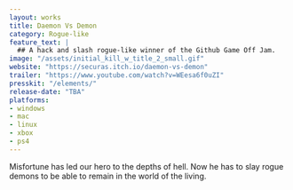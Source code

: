```yaml
---
layout: works
title: Daemon Vs Demon
category: Rogue-like
feature_text: |
  ## A hack and slash rogue-like winner of the Github Game Off Jam.
image: "/assets/initial_kill_w_title_2_small.gif"
website: "https://securas.itch.io/daemon-vs-demon"
trailer: "https://www.youtube.com/watch?v=WEesa6f0uZI"
presskit: "/elements/"
release-date: "TBA" 
platforms: 
- windows 
- mac
- linux
- xbox
- ps4
---
```


Misfortune has led our hero to the depths of hell. Now he has to slay rogue demons to be able to remain in the world of the living.

